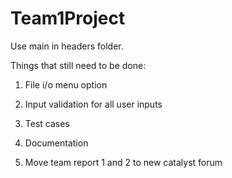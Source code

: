 Team1Project
============
Use main in headers folder.

Things that still need to be done:

1. File i/o menu option

2. Input validation for all user inputs

3. Test cases

4. Documentation

5. Move team report 1 and 2 to new catalyst forum  
